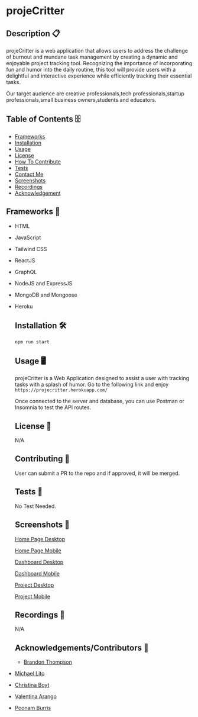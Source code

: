  # projeCritter

  ## Description 📋 
  projeCritter is a web application that allows users to address the challenge of burnout and mundane task management by creating a dynamic and enjoyable project tracking tool. Recognizing the importance of incorporating fun and humor into the daily routine, this tool will provide users with a delightful and interactive experience while efficiently tracking their essential tasks.

Our target audience are creative professionals,tech professionals,startup professionals,small business owners,students and educators.
  ## Table of Contents 🗄️ 
 - [Frameworks](#Frameworks)
 - [Installation](#Installation)
 - [Usage](#Usage)
 - [License](#License)
 - [How To Contribute](#HowToContribute)
 - [Tests](#Tests)
 - [Contact Me](#ContactMe)
 - [Screenshots](#Screenshots)
 - [Recordings](#Recordings)
 - [Acknowledgement](#Acknowledgement)
 
  ## Frameworks 🧰
- HTML
- JavaScript
- Tailwind CSS
- ReactJS
- GraphQL
- NodeJS and ExpressJS
- MongoDB and Mongoose
- Heroku
  ## Installation 🛠️ 
  `npm run start`

  ## Usage 🖥️ 
  projeCritter is a Web Application designed to assist a user with tracking tasks with a splash of humor.
Go to the following link and enjoy
  `https://projecritter.herokuapp.com/`
  
  Once connected to the server and database, you can use Postman or Insomnia to test the API routes.
  ## License 🔐  
  N/A
  ## Contributing 📝 
  User can submit a PR to the repo and if approved, it will be merged. 
  ## Tests 🧮
  No Test Needed.
   ## Screenshots 📸
  <a href="https://user-images.githubusercontent.com/98428608/245215334-87648959-4d25-4688-9cd3-facc2491a6b0.png">Home Page Desktop</a> 
 
  <a href="https://user-images.githubusercontent.com/98428608/245216647-11f11e3e-472c-499a-84f8-ad28e92aa6f3.png">Home Page Mobile</a>
  
   <a href="https://user-images.githubusercontent.com/98428608/245217227-08fc5dd2-eae6-4567-ad7e-eb07d10c44db.png">Dashboard Desktop</a>
   
   <a href="https://user-images.githubusercontent.com/98428608/245217345-17061d21-5a3a-456d-b26a-f653a95925b3.png">Dashboard Mobile</a>

   <a href="https://user-images.githubusercontent.com/98428608/245217760-2a2110a3-a3d1-4fbe-b61b-75a2740d9b52.png">Project Desktop</a>

   <a href="https://user-images.githubusercontent.com/98428608/245217546-36f46a8c-c0c0-4df5-9255-cf75237b952b.png">Project Mobile</a>

  ## Recordings 🎥
   N/A

  ## Acknowledgements/Contributors 🎉
  - [Brandon Thompson](https://github.com/BJThompson12)
- [Michael Lito](https://github.com/Micklitodev)
- [Christina Boyt](https://github.com/CKBoytGT)
- [Valentina Arango](https://github.com/Valentinaaranggo)
- [Poonam Burris](https://github.com/PoonamBurris)
     

